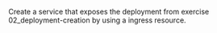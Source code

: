 Create a service that exposes the deployment from exercise 02_deployment-creation by using a ingress resource.